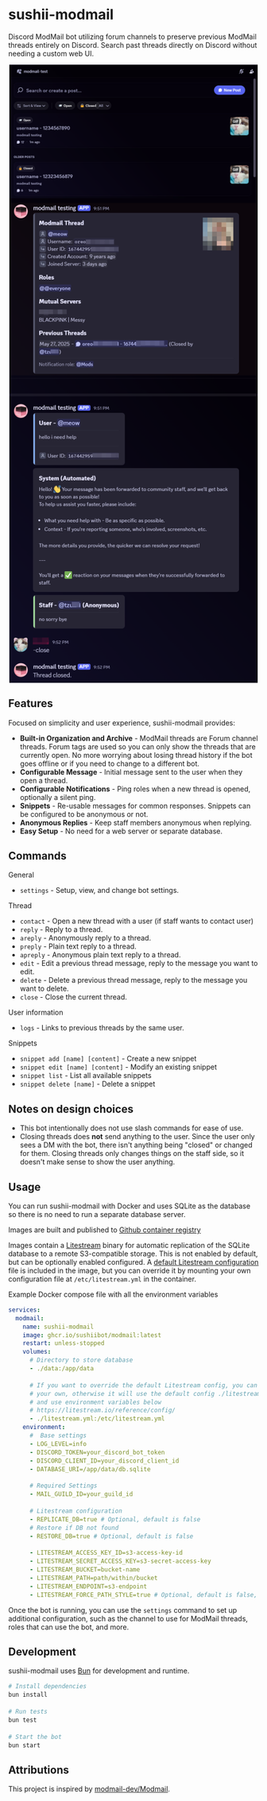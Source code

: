 # sushii-modmail

Discord ModMail bot utilizing forum channels to preserve previous ModMail
threads entirely on Discord. Search past threads directly on Discord without
needing a custom web UI.

<p align="center">
  <img
    src="https://github.com/sushiibot/sushii-modmail/blob/main/images/01_forum_list.png?raw=true"
    alt="Thread List"
    width="500"
    style="vertical-align: top;"
  />
  <img
    src="https://github.com/sushiibot/sushii-modmail/blob/main/images/02_thread.png?raw=true"
    alt="Modmail Thread"
    width="500"
    style="vertical-align: top;"
  />
</p>

## Features

Focused on simplicity and user experience, sushii-modmail provides:

- **Built-in Organization and Archive** - ModMail threads are Forum channel
  threads. Forum tags are used so you can only show the threads that are
  currently open. No more worrying about losing thread history if the bot goes
  offline or if you need to change to a different bot.
- **Configurable Message** - Initial message sent to the user when they open a
  thread.
- **Configurable Notifications** - Ping roles when a new thread is opened,
  optionally a silent ping.
- **Snippets** - Re-usable messages for common responses. Snippets can be
  configured to be anonymous or not.
- **Anonymous Replies** - Keep staff members anonymous when replying.
- **Easy Setup** - No need for a web server or separate database.

## Commands

General
- `settings` - Setup, view, and change bot settings.

Thread
- `contact` - Open a new thread with a user (if staff wants to contact user)
- `reply` - Reply to a thread.
- `areply` - Anonymously reply to a thread.
- `preply` - Plain text reply to a thread.
- `apreply` - Anonymous plain text reply to a thread.
- `edit` - Edit a previous thread message, reply to the message you want to edit.
- `delete` - Delete a previous thread message, reply to the message you want to delete.
- `close` - Close the current thread.

User information
- `logs` - Links to previous threads by the same user.

Snippets
- `snippet add [name] [content]` - Create a new snippet
- `snippet edit [name] [content]` - Modify an existing snippet
- `snippet list` - List all available snippets
- `snippet delete [name]` - Delete a snippet

## Notes on design choices

- This bot intentionally does not use slash commands for ease of use.
- Closing threads does **not** send anything to the user. Since the user only
  sees a DM with the bot, there isn't anything being "closed" or changed for
  them. Closing threads only changes things on the staff side, so it doesn't
  make sense to show the user anything.

## Usage

You can run sushii-modmail with Docker and uses SQLite as the database so there
is no need to run a separate database server.

Images are built and published to [Github container registry](https://github.com/sushiibot/sushii-modmail/pkgs/container/modmail)

Images contain a [Litestream](https://litestream.io/) binary for automatic
replication of the SQLite database to a remote S3-compatible storage. This is
not enabled by default, but can be optionally enabled configured. A
[default Litestream configuration](./litestream.yml) file is included in the
image, but you can override it by mounting your own configuration file at
`/etc/litestream.yml` in the container.

Example Docker compose file with all the environment variables

```yml
services:
  modmail:
    name: sushii-modmail
    image: ghcr.io/sushiibot/modmail:latest
    restart: unless-stopped
    volumes:
      # Directory to store database
      - ./data:/app/data

      # If you want to override the default Litestream config, you can mount
      # your own, otherwise it will use the default config ./litestream.yml
      # and use environment variables below
      # https://litestream.io/reference/config/
      - ./litestream.yml:/etc/litestream.yml
    environment:
      #  Base settings
      - LOG_LEVEL=info
      - DISCORD_TOKEN=your_discord_bot_token
      - DISCORD_CLIENT_ID=your_discord_client_id
      - DATABASE_URI=/app/data/db.sqlite

      # Required Settings
      - MAIL_GUILD_ID=your_guild_id

      # Litestream configuration
      - REPLICATE_DB=true # Optional, default is false
      # Restore if DB not found
      - RESTORE_DB=true # Optional, default is false

      - LITESTREAM_ACCESS_KEY_ID=s3-access-key-id
      - LITESTREAM_SECRET_ACCESS_KEY=s3-secret-access-key
      - LITESTREAM_BUCKET=bucket-name
      - LITESTREAM_PATH=path/within/bucket
      - LITESTREAM_ENDPOINT=s3-endpoint
      - LITESTREAM_FORCE_PATH_STYLE=true # Optional, default is false, some S3 providers require this
```

Once the bot is running, you can use the `settings` command to set up additional
configuration, such as the channel to use for ModMail threads, roles that can
use the bot, and more.

## Development

sushii-modmail uses [Bun](https://bun.sh/) for development and runtime.

```bash
# Install dependencies
bun install

# Run tests
bun test

# Start the bot
bun start
```

## Attributions

This project is inspired by [modmail-dev/Modmail](https://github.com/modmail-dev/Modmail).
